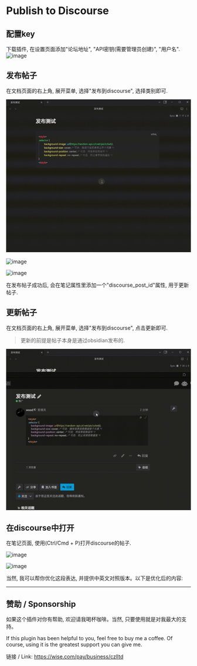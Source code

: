 # Publish to Discourse

## 配置key

下载插件, 在设置页面添加"论坛地址", "API密钥(需要管理员创建)", "用户名".
![image](https://github.com/user-attachments/assets/6c75ebb6-d028-4055-9616-2fb2931932ff)



## 发布帖子

在文档页面的右上角, 展开菜单, 选择"发布到discourse", 选择类别即可.

![动图](./pics/20250124-000738.gif)

![image](https://github.com/user-attachments/assets/99ba2b27-9c83-4dc5-9536-1b6b12dc4787)


![image](https://github.com/user-attachments/assets/a30b210f-5913-419d-b0d8-ea280c159e61)

在发布帖子成功后, 会在笔记属性里添加一个"discourse_post_id"属性, 用于更新帖子.


## 更新帖子

在文档页面的右上角, 展开菜单, 选择"发布到discourse", 点击更新即可.

> 更新的前提是帖子本身是通过obsidian发布的.

![动图](./pics/20250124-001000.gif)

## 在discourse中打开

在笔记页面, 使用(Ctrl/Cmd + P)打开discourse的帖子.

![image](https://github.com/user-attachments/assets/f729f2a0-042e-4691-b00b-1fc96514cc34)

![image](https://github.com/user-attachments/assets/c710ad08-7636-4a69-a6cf-1d4496fa623d)

当然, 我可以帮你优化这段表达, 并提供中英文对照版本。以下是优化后的内容:

---

## 赞助 / Sponsorship

如果这个插件对你有帮助, 欢迎请我喝杯咖啡。当然, 只要使用就是对我最大的支持。

If this plugin has been helpful to you, feel free to buy me a coffee. Of course, using it is the greatest support you can give me.

链接 / Link: https://wise.com/pay/business/czlltd
